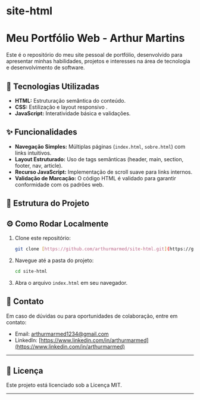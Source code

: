 # site-html
# Meu Portfólio Web - Arthur Martins

Este é o repositório do meu site pessoal de portfólio, desenvolvido para apresentar minhas habilidades, projetos e interesses na área de tecnologia e desenvolvimento de software.

## 🚀 Tecnologias Utilizadas

* **HTML:** Estruturação semântica do conteúdo.
* **CSS:** Estilização e layout responsivo .
* **JavaScript:** Interatividade básica e validações.

## ✨ Funcionalidades

* **Navegação Simples:** Múltiplas páginas (`index.html`, `sobre.html`) com links intuitivos.
* **Layout Estruturado:** Uso de tags semânticas (header, main, section, footer, nav, article).
* **Recurso JavaScript:** Implementação de scroll suave para links internos.
* **Validação de Marcação:** O código HTML é validado para garantir conformidade com os padrões web.

## 📁 Estrutura do Projeto
## ⚙️ Como Rodar Localmente

1.  Clone este repositório:
    ```bash
    git clone [https://github.com/arthurmarmed/site-html.git](https://github.com/arthurmarmed/site-html.git)
    ```
2.  Navegue até a pasta do projeto:
    ```bash
    cd site-html
    ```
3.  Abra o arquivo `index.html` em seu navegador.

## 🤝 Contato

Em caso de dúvidas ou para oportunidades de colaboração, entre em contato:
* Email: arthurmarmed1234@gmail.com
* LinkedIn: [https://www.linkedin.com/in/arthurmarmed](https://www.linkedin.com/in/arthurmarmed)

---

## 📝 Licença

Este projeto está licenciado sob a Licença MIT.

---
